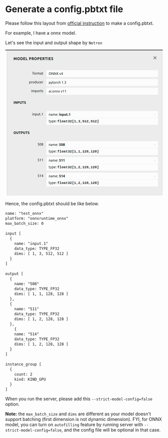 # Generate a config.pbtxt file

Please follow this layout from [official instruction](https://docs.nvidia.com/deeplearning/triton-inference-server/master-user-guide/docs/model_repository.html?highlight=config%20file#repository-layout) to make a config.pbtxt.


For example, I have a onnx model.

Let's see the input and output shape by `Netron`

![](../assets/ceneternet_od.png)

Hence, the config.pbtxt should be like below.

```
name: "test_onnx" 
platform: "onnxruntime_onnx" 
max_batch_size: 0

input [
  {
    name: "input.1" 
    data_type: TYPE_FP32
    dims: [ 1, 3, 512, 512 ] 
  }
]

output [
  {
    name: "508" 
    data_type: TYPE_FP32
    dims: [ 1, 1, 128, 128 ]
  },
  {
    name: "511" 
    data_type: TYPE_FP32
    dims: [ 1, 2, 128, 128 ]
  },
    {
    name: "514" 
    data_type: TYPE_FP32
    dims: [ 1, 2, 128, 128 ]
  }
]

instance_group [
  {
    count: 2
    kind: KIND_GPU
  }
]
```

When you run the server, please add this `--strict-model-config=false` option.

**Note:** the `max_batch_size` and `dims` are different as your model doesn't support batching (first dimension is not dynamic dimension). 
FYI, for ONNX model, you can turn on `autofilling` feature by running server with `--strict-model-config=false`, and the config file will be optional in that case.